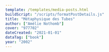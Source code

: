 ```yaml
---
template: /templates/media-posts.html
buildScript: "/scripts/formatPostDetails.js"
title: "Métaphysique des Tubes"
author: ["Amélie Nothomb"]
cover: "977702"
dateCreated: "2021-01-01"
dataTag: ["book"]
year: "2002"
---
```

